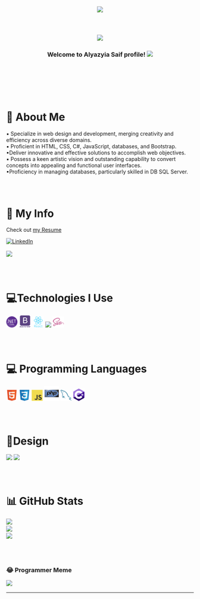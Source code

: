 <br/>
<br/>
<br/>
<br/>
<br/>


<!-- Typing SVG by DenverCoder1 - https://github.com/DenverCoder1/readme-typing-svg -->


<h3 align="center">
<img width="300" src="https://c.tenor.com/_DOBjnGspYAAAAAM/code-coding.gif">
<br/
 <br/>
 <br/>
 <br/>
<p align="center">
  <a href="https://github.com/DenverCoder1/readme-typing-svg"><img src="https://readme-typing-svg.herokuapp.com/?lines=Full-stack%20web%20developer;Always%20learning%20new%20things&font=Fira%20Code&center=true&width=440&height=45&color=f75c7e&vCenter=true&size=22"></a>
</p> 

  <h3 align="center">
  Welcome to Alyazyia Saif profile!
  <img src="https://media.giphy.com/media/hvRJCLFzcasrR4ia7z/giphy.gif" width="28">
</h3>

<br/>
<br/>
<br/>
<br/>
<br/>


# 💫 About Me
▪ Specialize in web design and development, merging creativity and efficiency across diverse domains.<br/>
▪ Proficient in HTML, CSS, C#, JavaScript, databases, and Bootstrap.<br/>
▪Deliver innovative and effective solutions to accomplish web objectives.<br/>
▪ Possess a keen artistic vision and outstanding capability to convert concepts into appealing and functional user interfaces.<br/>
▪Proficiency in managing databases, particularly skilled in DB SQL Server.<br/>

</br>
<br/>

# 📑 My Info
Check out [my Resume](https://drive.google.com/file/d/1Oz0VyugJS4llV02SBRO3HMoWk48SUJU0/view?usp=sharing)


[![LinkedIn](https://img.shields.io/badge/LinkedIn-%230077B5.svg?logo=linkedin&logoColor=white)](https://www.linkedin.com/in/alyaziya-saif-a3908a275/)<br/> 
<br/>
[![](https://visitcount.itsvg.in/api?id=AsmaAlharrasi&icon=2&color=8)](https://visitcount.itsvg.in)

</br>
<br/>

# 💻Technologies I Use
<img src = 'https://github.com/123usef/123usef/blob/main/images/NET_Core_Logo.svg' width='30'/> <img src = 'https://github.com/123usef/123usef/blob/main/images/bootstrap.svg' width='33'/> <img src='https://raw.githubusercontent.com/devicons/devicon/master/icons/react/react-original-wordmark.svg' width='30'/>  <img src='https://angular.io/assets/images/logos/angular/angular.svg' width='30'/> <img src='https://raw.githubusercontent.com/devicons/devicon/master/icons/sass/sass-original.svg' width='30'/>

</br>
<br/>


# 💻 Programming Languages

<img src = 'https://github.com/123usef/123usef/blob/main/images/html.svg' width='30'/>  <img src = 'https://github.com/123usef/123usef/blob/main/images/css.svg' width='30'/> <img src = 'https://raw.githubusercontent.com/devicons/devicon/master/icons/javascript/javascript-original.svg' width='30'/>   <img src = 'https://github.com/123usef/123usef/blob/main/images/php.svg' width='40'/> <img src = 'https://github.com/123usef/123usef/blob/main/images/sql.svg' width='30'/> <img src = 'https://github.com/123usef/123usef/blob/main/images/c--4.svg' width='30'/> 

</br>
<br/>

# 💟Design
<img src='https://www.vectorlogo.zone/logos/figma/figma-icon.svg' width='30' /> <img src='https://encrypted-tbn0.gstatic.com/images?q=tbn:ANd9GcRjTDT09uCC1jnMacaY_1d9uosDTzmlJsuebEN57CC6rQ&s' width='30' /> 
 
<br/>
<br/> 

# 📊 GitHub Stats
![](https://github-readme-stats.vercel.app/api?username=AlyazyaSa&theme=nightowl&hide_border=false&include_all_commits=true&count_private=false)<br/>
![](https://github-readme-streak-stats.herokuapp.com/?user=AlyazyaSa&theme=nightowl&hide_border=false)<br/>
![](https://github-readme-stats.vercel.app/api/top-langs/?username=AlyazyaSa&theme=nightowl&hide_border=false&include_all_commits=true&count_private=false&layout=compact)

</br>
<br/>

### 😂 Programmer Meme
<img src='https://randommeme-five.vercel.app/' style="height: 50 px; width: 50 px;"/>

---


<!-- Proudly created with GPRM ( https://gprm.itsvg.in ) -->
